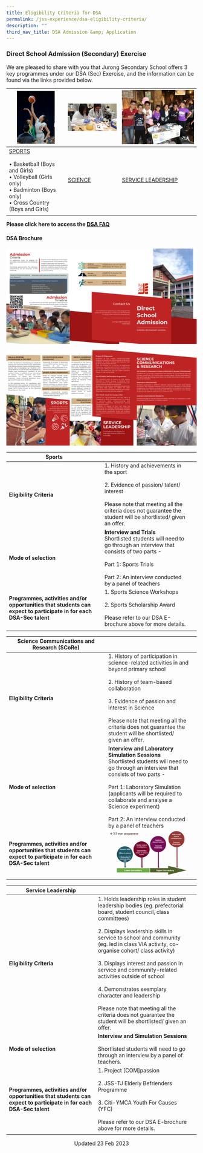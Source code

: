 ```yaml
---
title: Eligibility Criteria for DSA
permalink: /jss-experience/dsa-eligibility-criteria/
description: ""
third_nav_title: DSA Admission &amp; Application
---
```

### Direct School Admission (Secondary) Exercise

We are pleased to share with you that Jurong Secondary School offers 3 key programmes under our DSA (Sec) Exercise, and the information can be found via the links provided below.

| <img src="/images/sports.jpg" style="width:100px;"> | <img src="/images/science%20communication%20n%20research.jpg" style="width:200px;"> | <img src="/images/proj%20compassion.jpg" style="width:300px;"> |
| -------- | -------- | -------- |
| [SPORTS](https://jurongsec.moe.edu.sg/our-experiences/dsa-admission-and-application-matters/direct-school-admission-sports/) <br><br>• Basketball (Boys and Girls) <br> • Volleyball (Girls only) <br> • Badminton (Boys only) <br> • Cross Country (Boys and Girls) | [SCIENCE](https://jurongsec.moe.edu.sg/jss-experience/dsa-admission-and-application-matters/direct-school-admission-science-communications/) | [SERVICE LEADERSHIP](https://jurongsec.moe.edu.sg/our-experiences/dsa-admission-and-application-matters/direct-school-admission-service-leadership/) |
| | |



**Please click here to access the [DSA FAQ](https://jurongsec.moe.edu.sg/our-experiences/dsa-admission-and-application-matters/dsa-faq/)**

#### DSA Brochure
![](/images/DSA%20Brochure%202022%20External.png)

![](/images/DSA%20Brochure%202022%20Internal.png)

| Sports |  |  |
|---|---|---|
| **Eligibility Criteria** | 1. History and achievements in the sport<br><br>2. Evidence of passion/ talent/ interest<br><br>Please note that meeting all the criteria does not guarantee the student will be shortlisted/ given an offer. |  |
| **Mode of selection** | **Interview and Trials**<br>Shortlisted students will need to go through an interview that consists of two parts -<br><br>Part 1: Sports Trials<br><br>Part 2: An interview conducted by a panel of teachers |  |
| **Programmes, activities and/or opportunities that students can expect to participate in for each DSA-Sec talent** | 1. Sports Science Workshops<br><br>2. Sports Scholarship Award<br><br>Please refer to our DSA E-brochure above for more details. |  |
| | | |

| Science Communications and Research (SCoRe) |  |  |
|---|---|---|
| **Eligibility Criteria** | 1. History of participation in science-related activities in and beyond primary school<br><br>2. History of team-based collaboration<br><br>3. Evidence of passion and interest in Science<br><br>Please note that meeting all the criteria does not guarantee the student will be shortlisted/ given an offer. |  |
| **Mode of selection** | **Interview and Laboratory Simulation Sessions**<br>Shortlisted students will need to go through an interview that consists of two parts -<br><br>Part 1: Laboratory Simulation (applicants will be required to collaborate and analyse a Science experiment)<br><br>Part 2: An interview conducted by a panel of teachers |  |
| **Programmes, activities and/or opportunities that students can expect to participate in for each DSA-Sec talent** | ![](/images/science%20research.png) |  |
| | | |

| Service Leadership |  |  |
|---|---|---|
| **Eligibility Criteria** | 1.  Holds leadership roles in student leadership bodies (eg. prefectorial  board, student council, class committees)<br><br>2. Displays leadership skills in service to school and community (eg. led in class VIA activity, co-organise cohort/ class activity)<br><br>3. Displays interest and passion in service and community-related activities outside of school<br><br> 4. Demonstrates exemplary character and leadership<br><br>Please note that meeting all the criteria does not guarantee the student will be shortlisted/ given an offer. |  |
| **Mode of selection** | **Interview and Simulation Sessions** <br><br>Shortlisted students will need to go through an interview by a panel of teachers. |  |
| **Programmes, activities and/or opportunities that students can expect to participate in for each DSA-Sec talent** | 1. Project [COM]passion<br><br>2. JSS-TJ Elderly Befrienders Programme<br><br>3. Citi-YMCA Youth For Causes (YFC) <br><br>Please refer to our DSA E-brochure above for more details. |  |
| | | |


		 
<center> Updated 23 Feb 2023 </center>